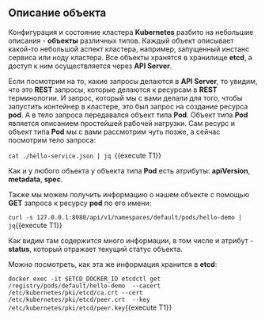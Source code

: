 ## Описание объекта

Конфигурация и состояние кластера **Kubernetes** разбито на небольшие описания - **объекты** различных типов. Каждый объект описывает какой-то небольшой аспект кластера, например, запущенный инстанс сервиса или ноду кластера. Все объекты хранятся в хранилище **etcd**, а доступ к ним осуществляется через **API Server**.

Если посмотрим на то, какие запросы делаются в **API Server**, то увидим, что это **REST** запросы, которые делаются к ресурсам в **REST** терминологии. И запрос, который мы с вами делали для того, чтобы запустить контейнер в кластере, это был запрос на создание ресурса **pod**. А в тело запроса передавался объект типа **Pod**. Объект типа **Pod** является описанием простейшей рабочей нагрузки. Сам ресурс и объект типа **Pod** мы с вами рассмотрим чуть позже, а сейчас посмотрим тело запроса:

`cat ./hello-service.json | jq `{{execute T1}}

Как и у любого объекта у объекта типа **Pod** есть атрибуты: **apiVersion**, **metadata**, **spec**.

Также мы можем получить информацию о нашем объекте с помощью **GET** запроса к ресурсу **pod** по его имени:

`curl -s 127.0.0.1:8080/api/v1/namespaces/default/pods/hello-demo | jq`{{execute T1}}

Как видим там содержится много информации, в том числе и атрибут - **status**, который отражает текущий статус объекта.

Можно посмотреть, как эта же информация хранится в **etcd**:

`docker exec -it $ETCD_DOCKER_ID etcdctl get /registry/pods/default/hello-demo  --cacert /etc/kubernetes/pki/etcd/ca.crt --cert /etc/kubernetes/pki/etcd/peer.crt  --key /etc/kubernetes/pki/etcd/peer.key`{{execute T1}}

